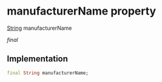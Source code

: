 


# manufacturerName property






[String](https://api.dart.dev/stable/2.12.3/dart-core/String-class.html) manufacturerName
  
_final_






## Implementation

```dart
final String manufacturerName;


```







